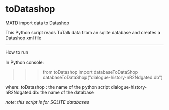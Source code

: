 # toDatashop
MATD import data to Datashop

This Python script reads TuTalk data from an sqlite database and creates a Datashop xml file 

---------------------------------------------------------------------------------------
How to run


In Python console:

>>> from toDatashop import databaseToDataShop
>>> databaseToDataShop("dialogue-history-nR2Ndgated.db")

where:
toDatashop : the name of the python script
dialogue-history-nR2Ndgated.db: the name of the database

*note: this script is for SQLITE databases*
